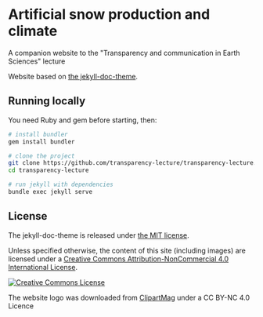 # Artificial snow production and climate

A companion website to the "Transparency and communication in Earth Sciences" lecture

Website based on [the jekyll-doc-theme](https://aksakalli.github.io/jekyll-doc-theme/).

## Running locally

You need Ruby and gem before starting, then:

```bash
# install bundler
gem install bundler

# clone the project
git clone https://github.com/transparency-lecture/transparency-lecture.github.io
cd transparency-lecture

# run jekyll with dependencies
bundle exec jekyll serve
```

## License

The jekyll-doc-theme is released under [the MIT license](LICENSE).

Unless specified otherwise, the content of this site (including images) are licensed under a [Creative Commons Attribution-NonCommercial 4.0 International License](http://creativecommons.org/licenses/by-nc/4.0/).

<a rel="license" href="http://creativecommons.org/licenses/by-nc/4.0/"><img alt="Creative Commons License" style="border-width:0" src="https://i.creativecommons.org/l/by-nc/4.0/88x31.png" /></a><br/>

The website logo was downloaded from [ClipartMag](http://clipartmag.com/cold-thermometer#cold-thermometer-1.jpg) under a CC BY-NC 4.0 Licence
